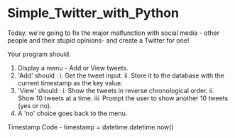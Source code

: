 # Simple_Twitter_with_Python

Today, we're going to fix the major malfunction with social media - other people and their stupid opinions- and create a Twitter for one!

Your program should.

1. Display a menu - Add or View tweets.
2. 'Add' should :
    i.  Get the tweet input.
    ii. Store it to the database with the current timestamp as the key value.
3. 'View' should :
    i.   Show the tweets in reverse chronological order.
    ii.  Show 10 tweets at a time.
    iii. Prompt the user to show another 10 tweets (yes or no).
4. A 'no' choice goes back to the menu.

Timestamp Code -
timestamp = datetime.datetime.now()
